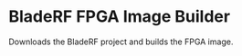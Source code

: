 BladeRF FPGA Image Builder
========================

Downloads the BladeRF project and builds the FPGA image.
